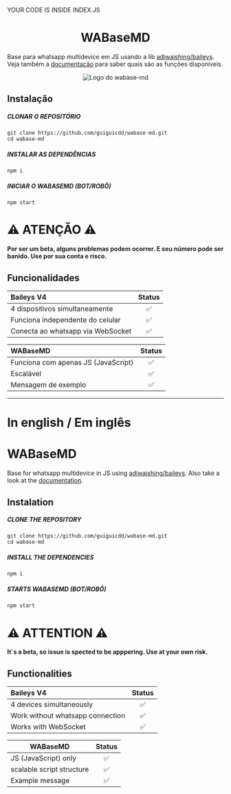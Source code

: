 YOUR CODE IS INSIDE INDEX.JS


<h1 align="center">WABaseMD</h1>

Base para whatsapp multidevice em JS usando a lib [adiwajshing/baileys](https://github.com/adiwajshing/baileys). Veja também a [documentação](https://adiwajshing.github.io/Baileys/) para saber quais são as funções disponiveis.

<p align="center">
  <img src="https://encrypted-tbn3.gstatic.com/images?q=tbn:ANd9GcTcWJIO5wUgRv6VmLoUGD2i3lZulFfdwifVg3B3LRMTedthTC0g" alt="Logo do wabase-md"/>
</p>

## Instalação

##### CLONAR O REPOSITÓRIO 
```Alpine Abuild
git clone https://github.com/guiguicdd/wabase-md.git
cd wabase-md
```

##### INSTALAR AS DEPENDÊNCIAS 
```Alpine Abuild
npm i
```

##### INICIAR O WABASEMD (BOT/ROBÔ)
```Alpine Abuild
npm start
```

# ⚠ ATENÇÃO ⚠
<b> Por ser um beta, alguns problemas podem ocorrer. E seu número pode ser banido. Use por sua conta e risco. </b>

## Funcionalidades

| Baileys V4                        | Status  |
| :-------------------------------  | :-----: |
| 4 dispositivos simultaneamente    |   ✅   |
| Funciona independente do celular  |   ✅   |
| Conecta ao whatsapp via WebSocket |   ✅   |

| WABaseMD                             | Status  |
| :----------------------------------  | :----:  |
| Funciona com apenas JS (JavaScript)  |   ✅   |
| Escalável                            |   ✅   |
| Mensagem de exemplo                  |   ✅   |

-------------------------------------
# In english / Em inglês

# WABaseMD
Base for whatsapp multidevice in JS using [adiwajshing/baileys](https://github.com/adiwajshing/baileys). Also take a look at the [documentation](https://adiwajshing.github.io/Baileys/).

## Instalation


#####  CLONE THE REPOSITORY 
```Alpine Abuild
git clone https://github.com/guiguicdd/wabase-md.git
cd wabase-md
```

#####  INSTALL THE DEPENDENCIES 
```Alpine Abuild
npm i
```

#####  STARTS WABASEMD (BOT/ROBÔ)
```Alpine Abuild
npm start
```

# ⚠ ATTENTION ⚠
<b> It´s a beta, so issue is spected to be apppering. Use at your own risk. </b>

## Functionalities

| Baileys V4                       | Status  |
| :------------------------------- | :----:  |
| 4 devices simultaneously         |   ✅   |
| Work without whatsapp connection |   ✅   |
| Works with WebSocket             |   ✅   |

| WABaseMD                     | Status  |
| ---------------------------- | :----:  |
| JS (JavaScript) only         |   ✅   |
| scalable script structure    |   ✅   |
| Example message              |   ✅   |
